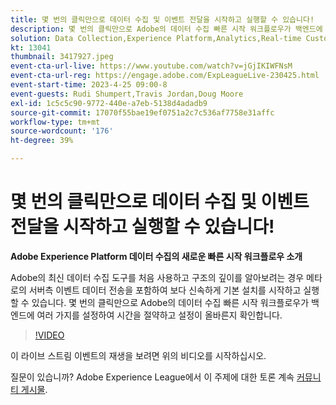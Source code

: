```yaml
---
title: 몇 번의 클릭만으로 데이터 수집 및 이벤트 전달을 시작하고 실행할 수 있습니다!
description: 몇 번의 클릭만으로 Adobe의 데이터 수집 빠른 시작 워크플로우가 백엔드에 여러 가지를 설정하여 시간을 절약하고 설정이 올바른지 확인합니다.
solution: Data Collection,Experience Platform,Analytics,Real-time Customer Data Platform,Customer Journey Analytics
kt: 13041
thumbnail: 3417927.jpeg
event-cta-url-live: https://www.youtube.com/watch?v=jGjIKIWFNsM
event-cta-url-reg: https://engage.adobe.com/ExpLeagueLive-230425.html
event-start-time: 2023-4-25 09:00-8
event-guests: Rudi Shumpert,Travis Jordan,Doug Moore
exl-id: 1c5c5c90-9772-440e-a7eb-5138d4adadb9
source-git-commit: 17070f55bae19ef0751a2c7c536af7758e31affc
workflow-type: tm+mt
source-wordcount: '176'
ht-degree: 39%

---
```


# 몇 번의 클릭만으로 데이터 수집 및 이벤트 전달을 시작하고 실행할 수 있습니다!

**Adobe Experience Platform 데이터 수집의 새로운 빠른 시작 워크플로우 소개**

Adobe의 최신 데이터 수집 도구를 처음 사용하고 구조의 깊이를 알아보려는 경우 메타로의 서버측 이벤트 데이터 전송을 포함하여 보다 신속하게 기본 설치를 시작하고 실행할 수 있습니다. 몇 번의 클릭만으로 Adobe의 데이터 수집 빠른 시작 워크플로우가 백엔드에 여러 가지를 설정하여 시간을 절약하고 설정이 올바른지 확인합니다.

>[!VIDEO](https://video.tv.adobe.com/v/3417927/?quality=12&learn=on)

이 라이브 스트림 이벤트의 재생을 보려면 위의 비디오를 시작하십시오.

질문이 있습니까? Adobe Experience League에서 이 주제에 대한 토론 계속 [커뮤니티 게시물](https://experienceleaguecommunities.adobe.com/t5/adobe-experience-platform-data/experience-league-live-post-session-discussion-get-data/m-p/589754#M476).
